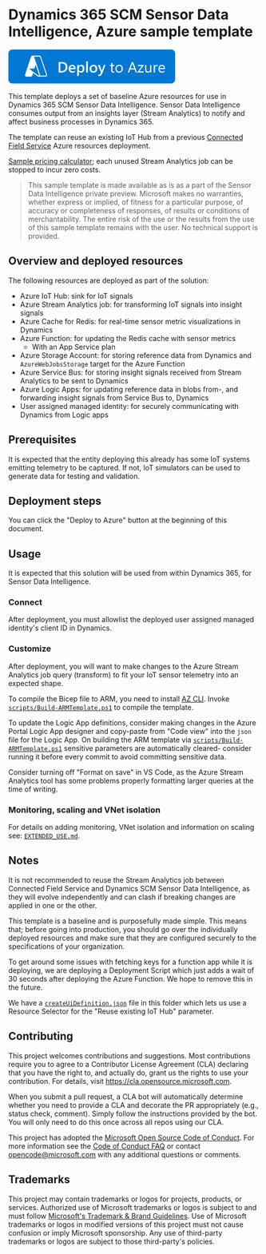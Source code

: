 # Dynamics 365 SCM Sensor Data Intelligence, Azure sample template

[![Deploy To Azure](https://raw.githubusercontent.com/Azure/azure-quickstart-templates/master/1-CONTRIBUTION-GUIDE/images/deploytoazure.svg?sanitize=true)](https://portal.azure.com/#create/Microsoft.Template/uri/https%3A%2F%2Fraw.githubusercontent.com%2Fmicrosoft%2FDynamics365-Sensor-Data-Intelligence-ARMDeployments%2Fmain%2Fmain.json/createUIDefinitionUri/https%3A%2F%2Fraw.githubusercontent.com%2Fmicrosoft%2FDynamics365-Sensor-Data-Intelligence-ARMDeployments%2Fmain%2FcreateUiDefinition.json)

This template deploys a set of baseline Azure resources for use in Dynamics 365 SCM Sensor Data Intelligence. Sensor Data Intelligence consumes output from an insights layer (Stream Analytics) to notify and affect business processes in Dynamics 365.

The template can reuse an existing IoT Hub from a previous [Connected Field Service](https://docs.microsoft.com/dynamics365/field-service/connected-field-service) Azure resources deployment.

[Sample pricing calculator](https://azure.com/e/c36c4947ebff4215b2e62590c2a24c68); each unused Stream Analytics job can be stopped to incur zero costs.

> This sample template is made available as is as a part of the Sensor Data Intelligence private preview. Microsoft makes no warranties, whether express or implied, of fitness for a particular purpose, of accuracy or completeness of responses, of results or conditions of merchantability.
> The entire risk of the use or the results from the use of this sample template remains with the user.
> No technical support is provided.

## Overview and deployed resources

The following resources are deployed as part of the solution:

- Azure IoT Hub: sink for IoT signals
- Azure Stream Analytics job: for transforming IoT signals into insight signals
- Azure Cache for Redis: for real-time sensor metric visualizations in Dynamics
- Azure Function: for updating the Redis cache with sensor metrics
  - With an App Service plan
- Azure Storage Account: for storing reference data from Dynamics and `AzureWebJobsStorage` target for the Azure Function
- Azure Service Bus: for storing insight signals received from Stream Analytics to be sent to Dynamics
- Azure Logic Apps: for updating reference data in blobs from-, and forwarding insight signals from Service Bus to, Dynamics
- User assigned managed identity: for securely communicating with Dynamics from Logic apps

## Prerequisites

It is expected that the entity deploying this already has some IoT systems emitting telemetry to be captured. If not, IoT simulators can be used to generate data for testing and validation.

## Deployment steps

You can click the "Deploy to Azure" button at the beginning of this document.

## Usage

It is expected that this solution will be used from within Dynamics 365, for Sensor Data Intelligence.

### Connect

After deployment, you must allowlist the deployed user assigned managed identity's client ID in Dynamics.

### Customize

After deployment, you will want to make changes to the Azure Stream Analytics job query (transform) to fit your IoT sensor telemetry into an expected shape.

To compile the Bicep file to ARM, you need to install [AZ CLI](https://docs.microsoft.com/cli/azure/install-azure-cli). Invoke [`scripts/Build-ARMTemplate.ps1`](scripts/Build-ARMTemplate.ps1) to compile the template.

To update the Logic App definitions, consider making changes in the Azure Portal Logic App designer and copy-paste from "Code view" into the `json` file for the Logic App. On building the ARM template via [`scripts/Build-ARMTemplate.ps1`](scripts/Build-ARMTemplate.ps1) sensitive parameters are automatically cleared- consider running it before every commit to avoid committing sensitive data.

Consider turning off "Format on save" in VS Code, as the Azure Stream Analytics tool has some problems properly formatting larger queries at the time of writing.

### Monitoring, scaling and VNet isolation

For details on adding monitoring, VNet isolation and information on scaling see: [`EXTENDED_USE.md`](EXTENDED_USE.md).

## Notes

It is not recommended to reuse the Stream Analytics job between Connected Field Service and Dynamics SCM Sensor Data Intelligence, as they will evolve independently and can clash if breaking changes are applied in one or the other.

This template is a baseline and is purposefully made simple. This means that; before going into production, you should go over the individually deployed resources and make sure that they are configured securely to the specifications of your organization.

To get around some issues with fetching keys for a function app while it is deploying, we are deploying a Deployment Script which just adds a wait of 30 seconds after deploying the Azure Function. We hope to remove this in the future.

We have a [`createUiDefinition.json`](createUiDefinition.json) file in this folder which lets us use a Resource Selector for the "Reuse existing IoT Hub" parameter.

## Contributing

This project welcomes contributions and suggestions.  Most contributions require you to agree to a
Contributor License Agreement (CLA) declaring that you have the right to, and actually do, grant us
the rights to use your contribution. For details, visit <https://cla.opensource.microsoft.com>.

When you submit a pull request, a CLA bot will automatically determine whether you need to provide
a CLA and decorate the PR appropriately (e.g., status check, comment). Simply follow the instructions
provided by the bot. You will only need to do this once across all repos using our CLA.

This project has adopted the [Microsoft Open Source Code of Conduct](https://opensource.microsoft.com/codeofconduct/).
For more information see the [Code of Conduct FAQ](https://opensource.microsoft.com/codeofconduct/faq/) or
contact [opencode@microsoft.com](mailto:opencode@microsoft.com) with any additional questions or comments.

## Trademarks

This project may contain trademarks or logos for projects, products, or services. Authorized use of Microsoft
trademarks or logos is subject to and must follow
[Microsoft's Trademark & Brand Guidelines](https://www.microsoft.com/legal/intellectualproperty/trademarks/usage/general).
Use of Microsoft trademarks or logos in modified versions of this project must not cause confusion or imply Microsoft sponsorship.
Any use of third-party trademarks or logos are subject to those third-party's policies.
